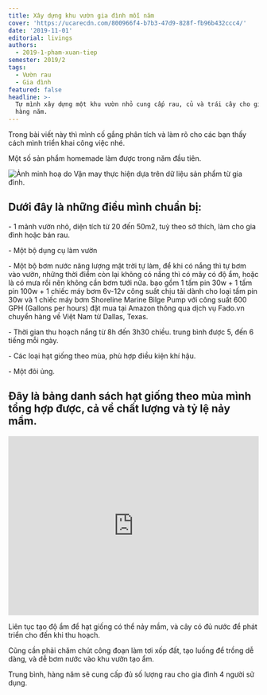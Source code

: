 ```yaml
---
title: Xây dựng khu vườn gia đình mỗi năm
cover: 'https://ucarecdn.com/800966f4-b7b3-47d9-828f-fb96b432ccc4/'
date: '2019-11-01'
editorial: livings
authors:
  - 2019-1-pham-xuan-tiep
semester: 2019/2
tags:
  - Vườn rau
  - Gia đình
featured: false
headline: >-
  Tự mình xây dựng một khu vườn nhỏ cung cấp rau, củ và trái cây cho gia đình
  hàng năm.
---
```

Trong bài viết này thì mình cố gắng phân tích và làm rõ cho các bạn thấy cách mình triển khai công việc nhé.

Một số sản phẩm homemade làm được trong năm đầu tiên.

![Ảnh minh hoạ do Vận may thực hiện dựa trên dữ liệu sản phẩm từ gia đình.](https://ucarecdn.com/afc30990-168d-416b-89e6-c5c6a27d3afa/ "Ảnh minh hoạ do Vận may thực hiện dựa trên dữ liệu sản phẩm từ gia đình.")

## Dưới đây là những điều mình chuẩn bị:

\- 1 mảnh vườn nhỏ, diện tích từ 20 đến 50m2, tuỳ theo sở thích, làm cho gia đình hoặc bán rau.

\- Một bộ dụng cụ làm vườn

\- Một bộ bơm nước năng lượng mặt trời tự làm, để khi có nắng thì tự bơm vào vườn, những thời điểm còn lại không có nắng thì có mây có độ ẩm, hoặc là có mưa rồi nên không cần bơm tưới nữa. bao gồm 1 tấm pin 30w + 1 tấm pin 100w + 1 chiếc máy bơm 6v-12v công suất chịu tải dành cho loại tấm pin 30w và 1 chiếc máy bơm Shoreline Marine Bilge Pump với công suất 600 GPH (Gallons per hours) đặt mua tại Amazon thông qua dịch vụ Fado.vn chuyển hàng về Việt Nam từ Dallas, Texas.

\- Thời gian thu hoạch nắng từ 8h đến 3h30 chiều. trung bình được 5, đến 6 tiếng mỗi ngày.

\- Các loại hạt giống theo mùa, phù hợp điều kiện khí hậu.

\- Một đôi ủng.

## Đây là bảng danh sách hạt giống theo mùa mình tổng hợp được, cả về chất lượng và tỷ lệ nảy mầm.

<iframe style="border: 0; width: 100%; height: 360px;"src="https://docs.google.com/spreadsheets/d/e/2PACX-1vRhMk-E5IZj1PlWMUvvYKqxUTTSdAskjGNkqHJHaB3tA2_8tiUfywF9Alsr5dFbYq_pVmyK1f8fxkM7/pubhtml?widget=true&amp;headers=false"></iframe>

Liên tục tạo độ ẩm để hạt giống có thể nảy mầm, và cây có đủ nước để phát triển cho đến khi thu hoạch.

Cũng cần phải chăm chút công đoạn làm tơi xốp đất, tạo luống để trồng dễ dàng, và dễ bơm nước vào khu vườn tạo ẩm.

Trung bình, hàng năm sẽ cung cấp đủ số lượng rau cho gia đình 4 người sử dụng.
